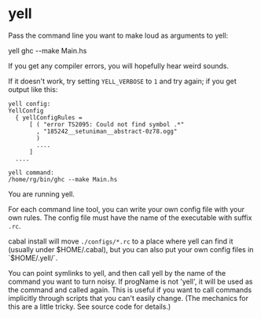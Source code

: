 yell
====

Pass the command line you want to make loud as arguments to yell:

yell ghc --make Main.hs

If you get any compiler errors, you will hopefully hear weird sounds.

If it doesn't work, try setting `YELL_VERBOSE` to `1` and try again;
if you get output like this:

    yell config:
    YellConfig
      { yellConfigRules =
          [ ( "error TS2095: Could not find symbol .*"
            , "185242__setuniman__abstract-0z78.ogg"
            )
            ....
          ]
      ....

    yell command:
    /home/rg/bin/ghc --make Main.hs

You are running yell.

For each command line tool, you can write your own config file with
your own rules.  The config file must have the name of the executable
with suffix `.rc`.

cabal install will move `./configs/*.rc` to a place where yell can
find it (usually under $HOME/.cabal), but you can also put your own
config files in `$HOME/.yell/`.

You can point symlinks to yell, and then call yell by the name of the
command you want to turn noisy.  If progName is not 'yell', it will be
used as the command and called again.  This is useful if you want to
call commands implicitly through scripts that you can't easily change.
(The mechanics for this are a little tricky.  See source code for
details.)
